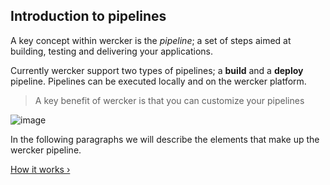## Introduction to pipelines

A key concept within wercker is the *pipeline*; a set of steps aimed at building,
testing and delivering your applications.

Currently wercker support two types of pipelines; a **build** and a
**deploy** pipeline. Pipelines can be executed locally and on the wercker platform.

> A key benefit of wercker is that you can customize your pipelines

![image](/images/pipelines.png)

In the following paragraphs we will describe the elements that make up the wercker pipeline.

[How it works &rsaquo;](/learn/pipelines/02_how-it-works.html "nav next pipelines")
